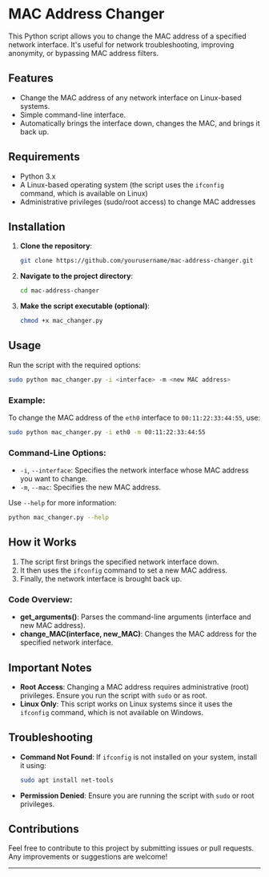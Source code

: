 
# MAC Address Changer

This Python script allows you to change the MAC address of a specified network interface. It's useful for network troubleshooting, improving anonymity, or bypassing MAC address filters.

## Features

- Change the MAC address of any network interface on Linux-based systems.
- Simple command-line interface.
- Automatically brings the interface down, changes the MAC, and brings it back up.

## Requirements

- Python 3.x
- A Linux-based operating system (the script uses the `ifconfig` command, which is available on Linux)
- Administrative privileges (sudo/root access) to change MAC addresses

## Installation

1. **Clone the repository**:
    ```bash
    git clone https://github.com/yourusername/mac-address-changer.git
    ```

2. **Navigate to the project directory**:
    ```bash
    cd mac-address-changer
    ```

3. **Make the script executable (optional)**:
    ```bash
    chmod +x mac_changer.py
    ```

## Usage

Run the script with the required options:

```bash
sudo python mac_changer.py -i <interface> -m <new MAC address>
```

### Example:

To change the MAC address of the `eth0` interface to `00:11:22:33:44:55`, use:

```bash
sudo python mac_changer.py -i eth0 -m 00:11:22:33:44:55
```

### Command-Line Options:

- `-i`, `--interface`: Specifies the network interface whose MAC address you want to change.
- `-m`, `--mac`: Specifies the new MAC address.

Use `--help` for more information:

```bash
python mac_changer.py --help
```

## How it Works

1. The script first brings the specified network interface down.
2. It then uses the `ifconfig` command to set a new MAC address.
3. Finally, the network interface is brought back up.

### Code Overview:

- **get_arguments()**: Parses the command-line arguments (interface and new MAC address).
- **change_MAC(interface, new_MAC)**: Changes the MAC address for the specified network interface.

## Important Notes

- **Root Access**: Changing a MAC address requires administrative (root) privileges. Ensure you run the script with `sudo` or as root.
- **Linux Only**: This script works on Linux systems since it uses the `ifconfig` command, which is not available on Windows.

## Troubleshooting

- **Command Not Found**: If `ifconfig` is not installed on your system, install it using:
  ```bash
  sudo apt install net-tools
  ```

- **Permission Denied**: Ensure you are running the script with `sudo` or root privileges.


## Contributions

Feel free to contribute to this project by submitting issues or pull requests. Any improvements or suggestions are welcome!

---



